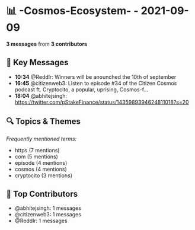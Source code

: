 # 📊 -Cosmos-Ecosystem- - 2021-09-09
**3 messages** from **3 contributors**

## 💬 Key Messages
- **10:34** @Reddlr: Winners will be anounched the 10th of september
- **16:45** @citizenweb3: Listen to episode #34 of the Citizen Cosmos podcast ft. Cryptocito, a popular, uprising, Cosmos-f...
- **18:04** @abhitejsingh: https://twitter.com/pStakeFinance/status/1435989394624811018?s=20

## 🔍 Topics & Themes
*Frequently mentioned terms:*
- https (7 mentions)
- com (5 mentions)
- episode (4 mentions)
- cosmos (4 mentions)
- cryptocito (3 mentions)

## 👥 Top Contributors
- @abhitejsingh: 1 messages
- @citizenweb3: 1 messages
- @Reddlr: 1 messages